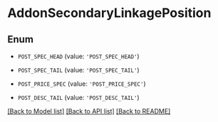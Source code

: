 # AddonSecondaryLinkagePosition


## Enum

* `POST_SPEC_HEAD` (value: `'POST_SPEC_HEAD'`)

* `POST_SPEC_TAIL` (value: `'POST_SPEC_TAIL'`)

* `POST_PRICE_SPEC` (value: `'POST_PRICE_SPEC'`)

* `POST_DESC_TAIL` (value: `'POST_DESC_TAIL'`)

[[Back to Model list]](../README.md#documentation-for-models) [[Back to API list]](../README.md#documentation-for-api-endpoints) [[Back to README]](../README.md)



